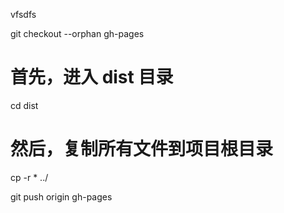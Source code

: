 vfsdfs

git checkout --orphan gh-pages

# 首先，进入 dist 目录
cd dist
 
# 然后，复制所有文件到项目根目录
cp -r * ../

git push origin gh-pages